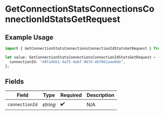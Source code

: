 # GetConnectionStatsConnectionsConnectionIdStatsGetRequest

## Example Usage

```typescript
import { GetConnectionStatsConnectionsConnectionIdStatsGetRequest } from "ragie/models/operations";

let value: GetConnectionStatsConnectionsConnectionIdStatsGetRequest = {
  connectionId: "48fa4bb1-4a75-4abf-967d-4b7061aae0de",
};
```

## Fields

| Field              | Type               | Required           | Description        |
| ------------------ | ------------------ | ------------------ | ------------------ |
| `connectionId`     | *string*           | :heavy_check_mark: | N/A                |